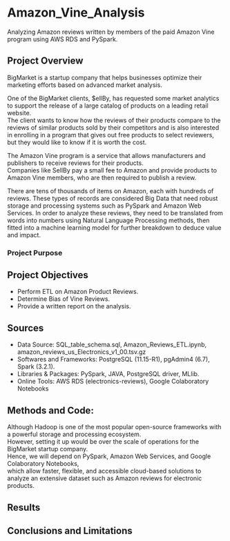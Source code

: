 # Amazon_Vine_Analysis
Analyzing Amazon reviews written by members of the paid Amazon Vine program using AWS RDS and PySpark.

## Project Overview

BigMarket is a startup company that helps businesses optimize their marketing efforts based on advanced market analysis. <br>

One of the BigMarket clients, $ellBy, has requested some market analytics to support the release of a large catalog of products on a leading retail website. <br>
The client wants to know how the reviews of their products compare to the reviews of similar products sold by their competitors and is also interested <br>
in enrolling in a program that gives out free products to select reviewers, but they would like to know if it is worth the cost. <br>

The Amazon Vine program is a service that allows manufacturers and publishers to receive reviews for their products.<br>
Companies like SellBy pay a small fee to Amazon and provide products to Amazon Vine members, who are then required to publish a review. <br>

There are tens of thousands of items on Amazon, each with hundreds of reviews. 
These types of records are considered Big Data that need robust storage and processing systems such as PySpark and Amazon Web Services. 
In order to analyze these reviews, they need to be translated from words into numbers using Natural Language Processing methods,
then fitted into a machine learning model for further breakdown to deduce value and impact. 

### Project Purpose


## Project Objectives
- Perform ETL on Amazon Product Reviews.
- Determine Bias of Vine Reviews.
- Provide a written report on the analysis.

## Sources
- Data Source: SQL_table_schema.sql, Amazon_Reviews_ETL.ipynb, amazon_reviews_us_Electronics_v1_00.tsv.gz
- Softwares and Frameworks: PostgreSQL (11.15-R1), pgAdmin4 (6.7), Spark (3.2.1).
- Libraries & Packages: PySpark, JAVA, PostgreSQL driver, MLlib. 
- Online Tools: AWS RDS (electronics-reviews), Google Colaboratory Notebooks

## Methods and Code:

Although Hadoop is one of the most popular open-source frameworks with a powerful storage and processing ecosystem. <br>
However, setting it up would be over the scale of operations for the BigMarket startup company. <br>
Hence, we will depend on PySpark, Amazon Web Services, and Google Colaboratory Notebooks, <br>
which allow faster, flexible, and accessible cloud-based solutions to analyze an extensive dataset such as Amazon reviews for electronic products. 




## Results


## Conclusions and Limitations